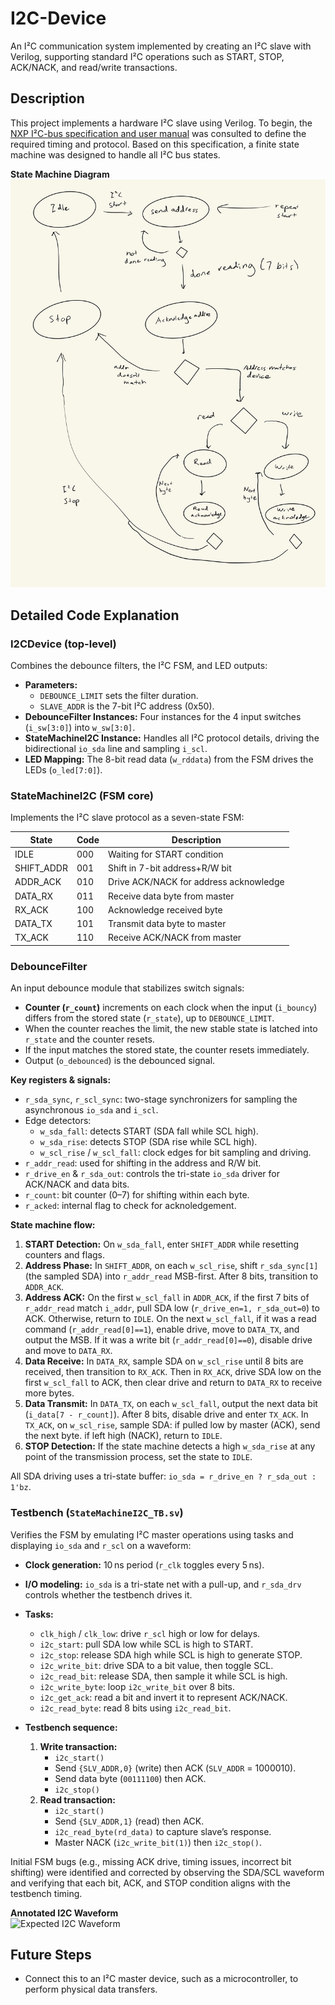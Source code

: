 # I2C-Device

An I²C communication system implemented by creating an I²C slave with Verilog, supporting standard I²C operations such as START, STOP, ACK/NACK, and read/write transactions.

## Description

This project implements a hardware I²C slave using Verilog. To begin, the [NXP I²C-bus specification and user manual](https://www.nxp.com/docs/en/user-guide/UM10204.pdf) was consulted to define the required timing and protocol. Based on this specification, a finite state machine was designed to handle all I²C bus states.

**State Machine Diagram**  
![State Machine Diagram](https://github.com/DanKim15/I2C-Device/blob/main/i2c_state_diagram.jpg)

## Detailed Code Explanation

### I2CDevice (top-level)
Combines the debounce filters, the I²C FSM, and LED outputs:
- **Parameters:**
  - `DEBOUNCE_LIMIT` sets the filter duration.
  - `SLAVE_ADDR` is the 7-bit I²C address (0x50).
- **DebounceFilter Instances:**
  Four instances for the 4 input switches (`i_sw[3:0]`) into `w_sw[3:0]`.
- **StateMachineI2C Instance:**
  Handles all I²C protocol details, driving the bidirectional `io_sda` line and sampling `i_scl`.
- **LED Mapping:**
  The 8-bit read data (`w_rddata`) from the FSM drives the LEDs (`o_led[7:0]`).

### StateMachineI2C (FSM core)
Implements the I²C slave protocol as a seven-state FSM:

| State         | Code | Description |
|---------------|------|-------------|
| IDLE          | 000  | Waiting for START condition |
| SHIFT_ADDR    | 001  | Shift in 7-bit address+R/W bit |
| ADDR_ACK      | 010  | Drive ACK/NACK for address acknowledge |
| DATA_RX       | 011  | Receive data byte from master |
| RX_ACK        | 100  | Acknowledge received byte |
| DATA_TX       | 101  | Transmit data byte to master |
| TX_ACK        | 110  | Receive ACK/NACK from master |

### DebounceFilter
An input debounce module that stabilizes switch signals:
- **Counter (`r_count`)** increments on each clock when the input (`i_bouncy`) differs from the stored state (`r_state`), up to `DEBOUNCE_LIMIT`.
- When the counter reaches the limit, the new stable state is latched into `r_state` and the counter resets.
- If the input matches the stored state, the counter resets immediately.
- Output (`o_debounced`) is the debounced signal.

**Key registers & signals:**
- `r_sda_sync`, `r_scl_sync`: two-stage synchronizers for sampling the asynchronous `io_sda` and `i_scl`.
- Edge detectors:
  - `w_sda_fall`: detects START (SDA fall while SCL high).
  - `w_sda_rise`: detects STOP (SDA rise while SCL high).
  - `w_scl_rise` / `w_scl_fall`: clock edges for bit sampling and driving.
- `r_addr_read`: used for shifting in the address and R/W bit.
- `r_drive_en` & `r_sda_out`: controls the tri-state `io_sda` driver for ACK/NACK and data bits.
- `r_count`: bit counter (0–7) for shifting within each byte.
- `r_acked`: internal flag to check for acknoledgement.

**State machine flow:**
1. **START Detection:** On `w_sda_fall`, enter `SHIFT_ADDR` while resetting counters and flags.
2. **Address Phase:** In `SHIFT_ADDR`, on each `w_scl_rise`, shift `r_sda_sync[1]` (the sampled SDA) into `r_addr_read` MSB-first. After 8 bits, transition to `ADDR_ACK`.
3. **Address ACK:** On the first `w_scl_fall` in `ADDR_ACK`, if the first 7 bits of `r_addr_read` match `i_addr`, pull SDA low (`r_drive_en=1, r_sda_out=0`) to ACK. Otherwise, return to `IDLE`. On the next `w_scl_fall`, if it was a read command (`r_addr_read[0]==1`), enable drive, move to `DATA_TX`, and output the MSB. If it was a write bit (`r_addr_read[0]==0`), disable drive and move to `DATA_RX`.
4. **Data Receive:** In `DATA_RX`, sample SDA on `w_scl_rise` until 8 bits are received, then transition to `RX_ACK`. Then in `RX_ACK`, drive SDA low on the first `w_scl_fall` to ACK, then clear drive and return to `DATA_RX` to receive more bytes.
5. **Data Transmit:** In `DATA_TX`, on each `w_scl_fall`, output the next data bit (`i_data[7 - r_count]`). After 8 bits, disable drive and enter `TX_ACK`. In `TX_ACK`, on `w_scl_rise`, sample SDA: if pulled low by master (ACK), send the next byte. if left high (NACK), return to `IDLE`.
6. **STOP Detection:** If the state machine detects a high `w_sda_rise` at any point of the transmission process, set the state to `IDLE`.

All SDA driving uses a tri-state buffer: `io_sda = r_drive_en ? r_sda_out : 1'bz`.

### Testbench (`StateMachineI2C_TB.sv`)
Verifies the FSM by emulating I²C master operations using tasks and displaying `io_sda` and `r_scl` on a waveform:

- **Clock generation:** 10 ns period (`r_clk` toggles every 5 ns).
- **I/O modeling:** `io_sda` is a tri-state net with a pull-up, and `r_sda_drv` controls whether the testbench drives it.
- **Tasks:**
  - `clk_high` / `clk_low`: drive `r_scl` high or low for delays.
  - `i2c_start`: pull SDA low while SCL is high to START.
  - `i2c_stop`: release SDA high while SCL is high to generate STOP.
  - `i2c_write_bit`: drive SDA to a bit value, then toggle SCL.
  - `i2c_read_bit`: release SDA, then sample it while SCL is high.
  - `i2c_write_byte`: loop `i2c_write_bit` over 8 bits.
  - `i2c_get_ack`: read a bit and invert it to represent ACK/NACK.
  - `i2c_read_byte`: read 8 bits using `i2c_read_bit`.

- **Testbench sequence:**
  1. **Write transaction:**
     - `i2c_start()`
     - Send `{SLV_ADDR,0}` (write) then ACK (`SLV_ADDR` = 1000010).
     - Send data byte (`00111100`) then ACK.
     - `i2c_stop()`
  2. **Read transaction:**
     - `i2c_start()`
     - Send `{SLV_ADDR,1}` (read) then ACK.
     - `i2c_read_byte(rd_data)` to capture slave’s response.
     - Master NACK (`i2c_write_bit(1)`) then `i2c_stop()`.

Initial FSM bugs (e.g., missing ACK drive, timing issues, incorrect bit shifting) were identified and corrected by observing the SDA/SCL waveform and verifying that each bit, ACK, and STOP condition aligns with the testbench timing.

**Annotated I2C Waveform**  
![Expected I2C Waveform](I2C-Device/blob/main/annotated_statemachineI2C_waveform.jpg)

## Future Steps

- Connect this to an I²C master device, such as a microcontroller, to perform physical data transfers.  

